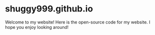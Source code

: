 # shuggy999.github.io
Welcome to my website! Here is the open-source code for my website. I hope you enjoy looking around!

